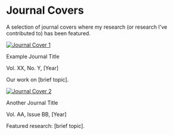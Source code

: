 # Journal Covers

A selection of journal covers where my research (or research I've contributed to) has been featured.

<div class="cover-gallery-wrapper">
    <div class="cover-gallery">
        <div class="cover-item">
            <a href="[https://example.com/cover-paper1.pdf](https://example.com/cover-paper1.pdf)" target="_blank">
                <img src="assets/images/placeholder_cover1.jpg" alt="Journal Cover 1">
            </a>
            <p class="journal-name">Example Journal Title</p>
            <p>Vol. XX, No. Y, [Year]</p>
            <p>Our work on [brief topic].</p>
        </div>
        <div class="cover-item">
            <a href="[https://example.com/cover-paper2.pdf](https://example.com/cover-paper2.pdf)" target="_blank">
                <img src="assets/images/placeholder_cover2.jpg" alt="Journal Cover 2">
            </a>
            <p class="journal-name">Another Journal Title</p>
            <p>Vol. AA, Issue BB, [Year]</p>
            <p>Featured research: [brief topic].</p>
        </div>
        </div>
</div>